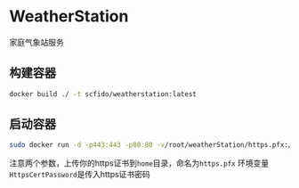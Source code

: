 # WeatherStation
家庭气象站服务

## 构建容器

```sh
docker build ./ -t scfido/weatherstation:latest
```

## 启动容器
```sh
sudo docker run -d -p443:443 -p80:80 -v/root/weatherStation/https.pfx:/app/https.pfx -v/root/weatherStation/database:/app/database -v/root/tempServer/appsettings.json:/app/appsettings.json -e HttpsCertPassword=yourpassword weatherStation
```
注意两个参数，上传你的https证书到`home`目录，命名为`https.pfx`
环境变量`HttpsCertPassword`是传入https证书密码

